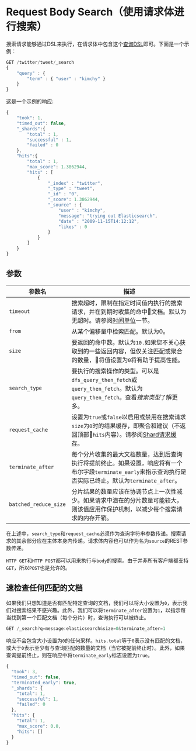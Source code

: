 # Request Body Search（使用请求体进行搜索）

搜索请求能够通过DSL来执行，在请求体中包含这个[查询DSL](../Query_DSL.md)即可。下面是一个示例：

```js
GET /twitter/tweet/_search
{
    "query" : {
        "term" : { "user" : "kimchy" }
    }
}
```

这是一个示例的响应:

```js
{
    "took": 1,
    "timed_out": false,
    "_shards":{
        "total" : 1,
        "successful" : 1,
        "failed" : 0
    },
    "hits":{
        "total" : 1,
        "max_score": 1.3862944,
        "hits" : [
            {
                "_index" : "twitter",
                "_type" : "tweet",
                "_id" : "0",
                "_score": 1.3862944,
                "_source" : {
                    "user" : "kimchy",
                    "message": "trying out Elasticsearch",
                    "date" : "2009-11-15T14:12:12",
                    "likes" : 0
                }
            }
        ]
    }
}
```

## 参数

参数名                 | 描述
----------------------|-------------------
`timeout`             | 搜索超时，限制在指定时间值内执行的搜索请求，并在到期时收集的命中文档。默认为无超时。请参阅[时间单位](../API_Conventions/Common_options.md#time-units)一节。
`from`                | 从某个偏移量中检索匹配。默认为0。
`size`                | 要返回的命中数。默认为`10.`如果您不关心获取到的一些返回内容，但仅关注匹配或聚合的数量，将值设置为`0`将有助于提高性能。
`search_type`         | 要执行的搜索操作的类型。可以是`dfs_query_then_fetch`或`query_then_fetch`。默认为`query_then_fetch`。查看*搜索类型*了解更多。
`request_cache`       | 设置为`true`或`false`以启用或禁用在搜索请求`size`为`0`时的结果缓存，即聚合和建议（不返回顶部`hits`内容）。请参阅[Shard请求缓存](../Modules/Indices/Shard_request_cache.md)。
`terminate_after`     | 每个分片收集的最大文档数量，达到后查询执行将提前终止。如果设置，响应将有一个布尔字段`terminate_early`来指示查询执行是否实际已终止。默认为`terminate_after`。
`batched_reduce_size` | 分片结果的数量应该在协调节点上一次性减少。如果请求中潜在的分片数量可能较大，则该值应用作保护机制，以减少每个搜索请求的内存开销。

在上述中，`search_type`和`request_cache`必须作为查询字符串参数传递。搜索请求的其余部分应在主体本身内传递。请求体内容也可以作为名为`source`的REST参数传递。

`HTTP GET`和`HTTP POST`都可以用来执行与`body`的搜索。由于并非所有客户端都支持`GET`，所以`POST`也是允许的。

## 速检查任何匹配的文档

如果我们只想知道是否有匹配特定查询的文档，我们可以将大小设置为`0`，表示我们对搜索结果不感兴趣。此外，我们可以将`terminate_after`设置为`1`，以指示每当找到第一个匹配文档（每个分片）时，查询执行可以被终止。

```js
GET /_search?q=message:elasticsearch&size=0&terminate_after=1
```

响应不会包含大小设置为`0`的任何采样。`hits.total`等于`0`表示没有匹配的文档，或大于`0`表示至少有与查询匹配的数量的文档（当它被提前终止时）。此外，如果查询提前终止，则在响应中将`terminate_early`标志设置为`true`。

```js
{
  "took": 3,
  "timed_out": false,
  "terminated_early": true,
  "_shards": {
    "total": 1,
    "successful": 1,
    "failed": 0
  },
  "hits": {
    "total": 1,
    "max_score": 0.0,
    "hits": []
  }
}
```